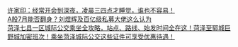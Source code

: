   
[许家印：经常开会到深夜，凌晨三四点才睡觉，谁也不容易！](http://www.dianyue.me/archives/039/lgj1mboehb9c12qa/)  
[A股7月能否翻身？刘煜辉及百亿级私募大佬这么认为](http://www.dianyue.me/archives/939/yv3f5f9ezm7veflc/)  
[菏泽七县一区城际公交乘坐全攻略，站点、路线、始发时间全在这！菏泽至郓城巨野城加密班次！乘坐菏泽城际公交这些证件可享受优惠待遇！](http://www.dianyue.me/archives/886/5txaa5a33rgddkgw/)